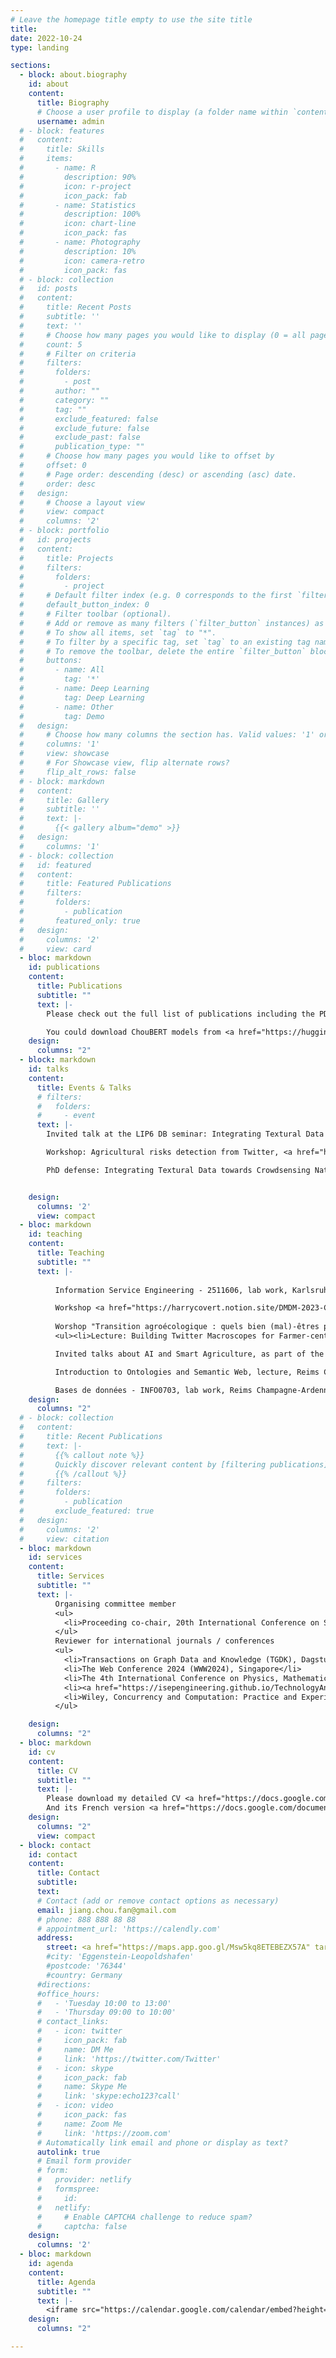 ```yaml
---
# Leave the homepage title empty to use the site title
title:
date: 2022-10-24
type: landing

sections:
  - block: about.biography
    id: about
    content:
      title: Biography
      # Choose a user profile to display (a folder name within `content/authors/`)
      username: admin
  # - block: features
  #   content:
  #     title: Skills
  #     items:
  #       - name: R
  #         description: 90%
  #         icon: r-project
  #         icon_pack: fab
  #       - name: Statistics
  #         description: 100%
  #         icon: chart-line
  #         icon_pack: fas
  #       - name: Photography
  #         description: 10%
  #         icon: camera-retro
  #         icon_pack: fas
  # - block: collection
  #   id: posts
  #   content:
  #     title: Recent Posts
  #     subtitle: ''
  #     text: ''
  #     # Choose how many pages you would like to display (0 = all pages)
  #     count: 5
  #     # Filter on criteria
  #     filters:
  #       folders:
  #         - post
  #       author: ""
  #       category: ""
  #       tag: ""
  #       exclude_featured: false
  #       exclude_future: false
  #       exclude_past: false
  #       publication_type: ""
  #     # Choose how many pages you would like to offset by
  #     offset: 0
  #     # Page order: descending (desc) or ascending (asc) date.
  #     order: desc
  #   design:
  #     # Choose a layout view
  #     view: compact
  #     columns: '2'
  # - block: portfolio
  #   id: projects
  #   content:
  #     title: Projects
  #     filters:
  #       folders:
  #         - project
  #     # Default filter index (e.g. 0 corresponds to the first `filter_button` instance below).
  #     default_button_index: 0
  #     # Filter toolbar (optional).
  #     # Add or remove as many filters (`filter_button` instances) as you like.
  #     # To show all items, set `tag` to "*".
  #     # To filter by a specific tag, set `tag` to an existing tag name.
  #     # To remove the toolbar, delete the entire `filter_button` block.
  #     buttons:
  #       - name: All
  #         tag: '*'
  #       - name: Deep Learning
  #         tag: Deep Learning
  #       - name: Other
  #         tag: Demo
  #   design:
  #     # Choose how many columns the section has. Valid values: '1' or '2'.
  #     columns: '1'
  #     view: showcase
  #     # For Showcase view, flip alternate rows?
  #     flip_alt_rows: false
  # - block: markdown
  #   content:
  #     title: Gallery
  #     subtitle: ''
  #     text: |-
  #       {{< gallery album="demo" >}}
  #   design:
  #     columns: '1'
  # - block: collection
  #   id: featured
  #   content:
  #     title: Featured Publications
  #     filters:
  #       folders:
  #         - publication
  #       featured_only: true
  #   design:
  #     columns: '2'
  #     view: card 
  - bloc: markdown
    id: publications
    content:
      title: Publications
      subtitle: ""
      text: |-
        Please check out the full list of publications including the PDF files of most of them on <a href="https://scholar.google.fr/citations?user=4spgiPMAAAAJ&hl=fr" target="_blank">Google Scholar</a>, <a href="https://dblp.org/pid/265/2380.html" target="_blank">dblp</a> or <a href="https://hal.science/search/index/q/*/authIdHal_s/shufan-jiang" target="_blank">hal</a>.

        You could download ChouBERT models from <a href="https://huggingface.co/ChouBERT" target="_blank">Huggingface</a>.
    design:
      columns: "2"  
  - block: markdown
    id: talks
    content:
      title: Events & Talks
      # filters:
      #   folders:
      #     - event
      text: |-
        Invited talk at the LIP6 DB seminar: Integrating Textural Data towards Crowdsensing Natural Hazards in Agriculture (20minutes), Sorbonne Université, 16 May, 2023 

        Workshop: Agricultural risks detection from Twitter, <a href="https://microandbig2023.sciencesconf.org" target="_blank">École Thématique Micro and Big 2013</a>, 26 Jan, 2023 <a class="btn btn-outline-primary btn-page-header btn-sm" href="https://drive.google.com/file/d/1Yl4MDemYwD8qnTpVk3pTPDYUhfsvonLg/view?usp=sharing" target="_blank" rel="noopener">Slides & Code</a> 

        PhD defense: Integrating Textural Data towards Crowdsensing Natural Hazards in Agriculture, ISEP Paris, 14 Dec, 2022 <a class="btn btn-outline-primary btn-page-header btn-sm" href="https://docs.google.com/presentation/d/1--9yqcSC6JvsJg_eArL37Wo6L7VDJA9KbRt8Y7q0edc/export?format=pdf" target="_blank" rel="noopener">Slides</a>


    design:
      columns: '2'
      view: compact    
  - bloc: markdown
    id: teaching
    content:
      title: Teaching
      subtitle: ""
      text: |-
          
          Information Service Engineering - 2511606, lab work, Karlsruhe Institute of Technology, 2024 Summer

          Workshop <a href="https://harrycovert.notion.site/DMDM-2023-Collective-notes-and-resources-6ded751467e84cbda21c32342690ee5f?pvs=4" target="_blank">Words for Environmental Woes</a>, lectures and lab work, CERES, 2023 Spring
        
          Worshop "Transition agroécologique : quels bien (mal)-êtres pour les agriculteurs et les agricultrices ?", co-hosted with <a href="https://ceres.ens.psl.eu/?-robert-corinne-&lang=fr" target="_blank">Corinne Robert</a>, Faustine Honoré and <a href="https://sites.google.com/site/marcfleurbaey/Home" target="_blank">Marc Fleurbaey</a>, CERES, 2023 Spring
          <ul><li>Lecture: Building Twitter Macroscopes for Farmer-centric Studies <a class="btn btn-outline-primary btn-page-header btn-sm" href="https://docs.google.com/presentation/d/1G5H02zmIdfO-SAuLmtYUzEJVHjhB1Ay7aFEBVserTtE/export?format=pdf" target="_blank" rel="noopener">Slides</a> </li></ul>

          Invited talks about AI and Smart Agriculture, as part of the “Artificial Intelligence and Machine Learning” master course, Galatasaray University, 2020 <a class="btn btn-outline-primary btn-page-header btn-sm" href="https://docs.google.com/presentation/d/1BlH1fHkqGMPYOzZa6q0d0qtJ69s96mnw2Er7PeSBTMI/export?format=pdf" target="_blank" rel="noopener">Slides</a>, 2021 <a class="btn btn-outline-primary btn-page-header btn-sm" href="https://docs.google.com/presentation/d/17Ri6aMm1eiaWrjaGZOItfkjpJ4q2R0lCsvPWqt60hBQ/export?format=pdf" target="_blank" rel="noopener">Slides</a> and 2022 <a class="btn btn-outline-primary btn-page-header btn-sm" href="https://docs.google.com/presentation/d/1wJ_4EuqoLTNvs03WqTK5yH0bK6Q12Rhpu6eERC7a8X8/export?format=pdf" target="_blank" rel="noopener">Slides</a>

          Introduction to Ontologies and Semantic Web, lecture, Reims Champagne-Ardenne University, Dec 2020

          Bases de données - INFO0703, lab work, Reims Champagne-Ardenne University,  Dec 2019
    design:
      columns: "2"
  # - block: collection
  #   content:
  #     title: Recent Publications
  #     text: |-
  #       {{% callout note %}}
  #       Quickly discover relevant content by [filtering publications](./publication/).
  #       {{% /callout %}}
  #     filters:
  #       folders:
  #         - publication
  #       exclude_featured: true
  #   design:
  #     columns: '2'
  #     view: citation
  - bloc: markdown
    id: services
    content:
      title: Services
      subtitle: ""
      text: |-
          Organising committee member
          <ul>
            <li>Proceeding co-chair, 20th International Conference on Semantic Systems (SEMANTICS-2024), Amasterdam, Netherlands, 2024</li>
          </ul>
          Reviewer for international journals / conferences
          <ul>
            <li>Transactions on Graph Data and Knowledge (TGDK), Dagstuhl, Germany, 2023</li>
            <li>The Web Conference 2024 (WWW2024), Singapore</li> 
            <li>The 4th International Conference on Physics, Mathematics and Statistics (ICPMS2021), Kunming, Chine, May 2021</li>
            <li><a href="https://isepengineering.github.io/TechnologyAndEnvironment21/" target="_blank"> Technology and Environment Workshop'21 </a> at <a href="https://egc2021.sciencesconf.org/" target="_blank">Extraction et Gestion des Connaissances (EGC 2021)</a> conference, Montpellier, France, January 2021</li>
            <li>Wiley, Concurrency and Computation: Practice and Experience (CCPE), November 2020</li>            
          </ul>

    design:
      columns: "2"
  - bloc: markdown
    id: cv
    content:
      title: CV
      subtitle: ""
      text: |-
        Please download my detailed CV <a href="https://docs.google.com/document/d/1a0sjxRcNKbS2qmuREAjYBvvSW68udsc_GbwII0JNNXE/export?format=pdf" target="_blank">here</a>.
        And its French version <a href="https://docs.google.com/document/d/1Jc_p-yzdOh-7amm9SuD6CAdypNex0sVdirdk6An524M/export?format=pdf" target="_blank">here</a>
    design:
      columns: "2"
      view: compact
  - block: contact
    id: contact
    content:
      title: Contact
      subtitle:
      text:
      # Contact (add or remove contact options as necessary)
      email: jiang.chou.fan@gmail.com
      # phone: 888 888 88 88
      # appointment_url: 'https://calendly.com'
      address:
        street: <a href="https://maps.app.goo.gl/Msw5kq8ETEBEZX57A" target="_blank"> FIZ Karlsruhe, Hermann-von-Helmholtz-Platz 1, 76344 Eggenstein-Leopoldshafen, Germany</a>
        #city: 'Eggenstein-Leopoldshafen'
        #postcode: '76344'
        #country: Germany
      #directions: 
      #office_hours: 
      #   - 'Tuesday 10:00 to 13:00'
      #   - 'Thursday 09:00 to 10:00'
      # contact_links:
      #   - icon: twitter
      #     icon_pack: fab
      #     name: DM Me
      #     link: 'https://twitter.com/Twitter'
      #   - icon: skype
      #     icon_pack: fab
      #     name: Skype Me
      #     link: 'skype:echo123?call'
      #   - icon: video
      #     icon_pack: fas
      #     name: Zoom Me
      #     link: 'https://zoom.com'
      # Automatically link email and phone or display as text?
      autolink: true
      # Email form provider
      # form:
      #   provider: netlify
      #   formspree:
      #     id:
      #   netlify:
      #     # Enable CAPTCHA challenge to reduce spam?
      #     captcha: false
    design:
      columns: '2'
  - bloc: markdown
    id: agenda
    content:
      title: Agenda
      subtitle: ""
      text: |-
        <iframe src="https://calendar.google.com/calendar/embed?height=500&wkst=1&bgcolor=%2333B679&ctz=Europe%2FBrussels&hl=en_GB&showPrint=0&showCalendars=0&showNav=1&mode=MONTH&src=MmFkMWIyMDZiNDI3MTYwNWQyNzY3OTg3NjY1OTgyYjYyZWEwOTgyNDQxN2IxNzFlNjFiOWU5NzFhN2E4NWE1M0Bncm91cC5jYWxlbmRhci5nb29nbGUuY29t&color=%23616161" style="border-width:0" width="800" height="500" frameborder="0" scrolling="no"></iframe>
    design:
      columns: "2"

---
```

